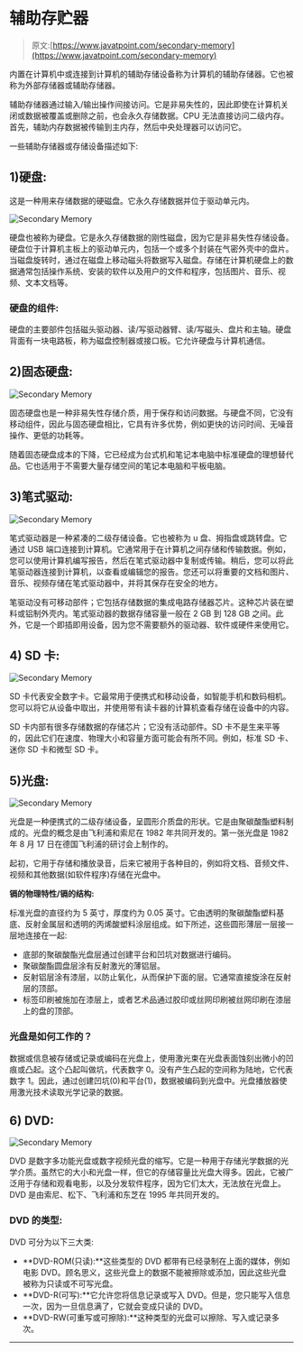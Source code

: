 # 辅助存贮器

> 原文:[https://www.javatpoint.com/secondary-memory](https://www.javatpoint.com/secondary-memory)

内置在计算机中或连接到计算机的辅助存储设备称为计算机的辅助存储器。它也被称为外部存储器或辅助存储器。

辅助存储器通过输入/输出操作间接访问。它是非易失性的，因此即使在计算机关闭或数据被覆盖或删除之前，也会永久存储数据。CPU 无法直接访问二级内存。首先，辅助内存数据被传输到主内存，然后中央处理器可以访问它。

一些辅助存储器或存储设备描述如下:

## 1)硬盘:

这是一种用来存储数据的硬磁盘。它永久存储数据并位于驱动单元内。

![Secondary Memory](../Images/2d1de9c323ef4effd45a5f1764027683.png)

硬盘也被称为硬盘。它是永久存储数据的刚性磁盘，因为它是非易失性存储设备。硬盘位于计算机主板上的驱动单元内，包括一个或多个封装在气密外壳中的盘片。当磁盘旋转时，通过在磁盘上移动磁头将数据写入磁盘。存储在计算机硬盘上的数据通常包括操作系统、安装的软件以及用户的文件和程序，包括图片、音乐、视频、文本文档等。

### 硬盘的组件:

硬盘的主要部件包括磁头驱动器、读/写驱动器臂、读/写磁头、盘片和主轴。硬盘背面有一块电路板，称为磁盘控制器或接口板。它允许硬盘与计算机通信。

## 2)固态硬盘:

![Secondary Memory](../Images/e3ef3bf54eb1c7c3def1b0d09747ddfb.png)

固态硬盘也是一种非易失性存储介质，用于保存和访问数据。与硬盘不同，它没有移动组件，因此与固态硬盘相比，它具有许多优势，例如更快的访问时间、无噪音操作、更低的功耗等。

随着固态硬盘成本的下降，它已经成为台式机和笔记本电脑中标准硬盘的理想替代品。它也适用于不需要大量存储空间的笔记本电脑和平板电脑。

## 3)笔式驱动:

![Secondary Memory](../Images/80bff5e3fbf36cef4785b6d775047f78.png)

笔式驱动器是一种紧凑的二级存储设备。它也被称为 u 盘、拇指盘或跳转盘。它通过 USB 端口连接到计算机。它通常用于在计算机之间存储和传输数据。例如，您可以使用计算机编写报告，然后在笔式驱动器中复制或传输。稍后，您可以将此笔驱动器连接到计算机，以查看或编辑您的报告。您还可以将重要的文档和图片、音乐、视频存储在笔式驱动器中，并将其保存在安全的地方。

笔驱动没有可移动部件；它包括存储数据的集成电路存储器芯片。这种芯片装在塑料或铝制外壳内。笔式驱动器的数据存储容量一般在 2 GB 到 128 GB 之间。此外，它是一个即插即用设备，因为您不需要额外的驱动器、软件或硬件来使用它。

## 4) SD 卡:

![Secondary Memory](../Images/4058939383c4ff9e1724065d7eecf2b8.png)

SD 卡代表安全数字卡。它最常用于便携式和移动设备，如智能手机和数码相机。您可以将它从设备中取出，并使用带有读卡器的计算机查看存储在设备中的内容。

SD 卡内部有很多存储数据的存储芯片；它没有活动部件。SD 卡不是生来平等的，因此它们在速度、物理大小和容量方面可能会有所不同。例如，标准 SD 卡、迷你 SD 卡和微型 SD 卡。

## 5)光盘:

![Secondary Memory](../Images/9d964fe11b6624c5befa0746977fed35.png)

光盘是一种便携式的二级存储设备，呈圆形介质盘的形状。它是由聚碳酸酯塑料制成的。光盘的概念是由飞利浦和索尼在 1982 年共同开发的。第一张光盘是 1982 年 8 月 17 日在德国飞利浦的研讨会上制作的。

起初，它用于存储和播放录音，后来它被用于各种目的，例如将文档、音频文件、视频和其他数据(如软件程序)存储在光盘中。

**镉的物理特性/镉的结构:**

标准光盘的直径约为 5 英寸，厚度约为 0.05 英寸。它由透明的聚碳酸酯塑料基底、反射金属层和透明的丙烯酸塑料涂层组成。如下所述，这些圆形薄层一层接一层地连接在一起:

*   底部的聚碳酸酯光盘层通过创建平台和凹坑对数据进行编码。
*   聚碳酸酯圆盘层涂有反射激光的薄铝层。
*   反射铝层涂有漆层，以防止氧化，从而保护下面的层。它通常直接旋涂在反射层的顶部。
*   标签印刷被施加在漆层上，或者艺术品通过胶印或丝网印刷被丝网印刷在漆层上的盘的顶部。

### 光盘是如何工作的？

数据或信息被存储或记录或编码在光盘上，使用激光束在光盘表面蚀刻出微小的凹痕或凸起。这个凸起叫做坑，代表数字 0。没有产生凸起的空间称为陆地，它代表数字 1。因此，通过创建凹坑(0)和平台(1)，数据被编码到光盘中。光盘播放器使用激光技术读取光学记录的数据。

## 6) DVD:

![Secondary Memory](../Images/53aca47e6597acdcef8d62bb0cb46487.png)

DVD 是数字多功能光盘或数字视频光盘的缩写。它是一种用于存储光学数据的光学介质。虽然它的大小和光盘一样，但它的存储容量比光盘大得多。因此，它被广泛用于存储和观看电影，以及分发软件程序，因为它们太大，无法放在光盘上。DVD 是由索尼、松下、飞利浦和东芝在 1995 年共同开发的。

### DVD 的类型:

DVD 可分为以下三大类:

*   **DVD-ROM(只读):**这些类型的 DVD 都带有已经录制在上面的媒体，例如电影 DVD。顾名思义，这些光盘上的数据不能被擦除或添加，因此这些光盘被称为只读或不可写光盘。
*   **DVD-R(可写):**它允许您将信息记录或写入 DVD。但是，您只能写入信息一次，因为一旦信息满了，它就会变成只读的 DVD。
*   **DVD-RW(可重写或可擦除):**这种类型的光盘可以擦除、写入或记录多次。

* * *